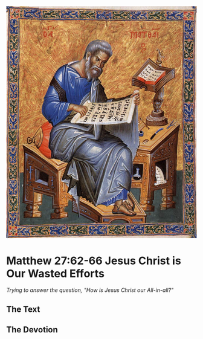 <img class="intro-right" src="../images/art-matthew.jpg">

# Matthew 27:62-66 Jesus Christ is Our Wasted Efforts

*Trying to answer the question, "How is Jesus Christ our All-in-all?"*

## The Text

## The Devotion